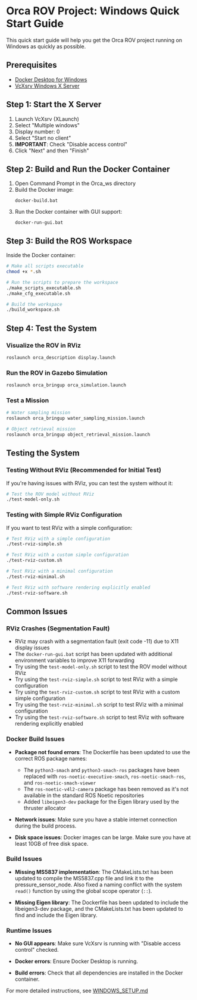 # Orca ROV Project: Windows Quick Start Guide

This quick start guide will help you get the Orca ROV project running on Windows as quickly as possible.

## Prerequisites

- [Docker Desktop for Windows](https://www.docker.com/products/docker-desktop)
- [VcXsrv Windows X Server](https://sourceforge.net/projects/vcxsrv/)

## Step 1: Start the X Server

1. Launch VcXsrv (XLaunch)
2. Select "Multiple windows"
3. Display number: 0
4. Select "Start no client"
5. **IMPORTANT**: Check "Disable access control"
6. Click "Next" and then "Finish"

## Step 2: Build and Run the Docker Container

1. Open Command Prompt in the Orca_ws directory
2. Build the Docker image:
   ```
   docker-build.bat
   ```
3. Run the Docker container with GUI support:
   ```
   docker-run-gui.bat
   ```

## Step 3: Build the ROS Workspace

Inside the Docker container:
```bash
# Make all scripts executable
chmod +x *.sh

# Run the scripts to prepare the workspace
./make_scripts_executable.sh
./make_cfg_executable.sh

# Build the workspace
./build_workspace.sh
```

## Step 4: Test the System

### Visualize the ROV in RViz
```bash
roslaunch orca_description display.launch
```

### Run the ROV in Gazebo Simulation
```bash
roslaunch orca_bringup orca_simulation.launch
```

### Test a Mission
```bash
# Water sampling mission
roslaunch orca_bringup water_sampling_mission.launch

# Object retrieval mission
roslaunch orca_bringup object_retrieval_mission.launch
```

## Testing the System

### Testing Without RViz (Recommended for Initial Test)

If you're having issues with RViz, you can test the system without it:

```bash
# Test the ROV model without RViz
./test-model-only.sh
```

### Testing with Simple RViz Configuration

If you want to test RViz with a simple configuration:

```bash
# Test RViz with a simple configuration
./test-rviz-simple.sh

# Test RViz with a custom simple configuration
./test-rviz-custom.sh

# Test RViz with a minimal configuration
./test-rviz-minimal.sh

# Test RViz with software rendering explicitly enabled
./test-rviz-software.sh
```

## Common Issues

### RViz Crashes (Segmentation Fault)

- RViz may crash with a segmentation fault (exit code -11) due to X11 display issues
- The `docker-run-gui.bat` script has been updated with additional environment variables to improve X11 forwarding
- Try using the `test-model-only.sh` script to test the ROV model without RViz
- Try using the `test-rviz-simple.sh` script to test RViz with a simple configuration
- Try using the `test-rviz-custom.sh` script to test RViz with a custom simple configuration
- Try using the `test-rviz-minimal.sh` script to test RViz with a minimal configuration
- Try using the `test-rviz-software.sh` script to test RViz with software rendering explicitly enabled

### Docker Build Issues

- **Package not found errors**: The Dockerfile has been updated to use the correct ROS package names:
  - The `python3-smach` and `python3-smach-ros` packages have been replaced with `ros-noetic-executive-smach`, `ros-noetic-smach-ros`, and `ros-noetic-smach-viewer`
  - The `ros-noetic-v4l2-camera` package has been removed as it's not available in the standard ROS Noetic repositories
  - Added `libeigen3-dev` package for the Eigen library used by the thruster allocator

- **Network issues**: Make sure you have a stable internet connection during the build process.

- **Disk space issues**: Docker images can be large. Make sure you have at least 10GB of free disk space.

### Build Issues

- **Missing MS5837 implementation**: The CMakeLists.txt has been updated to compile the MS5837.cpp file and link it to the pressure_sensor_node. Also fixed a naming conflict with the system `read()` function by using the global scope operator (`::`).

- **Missing Eigen library**: The Dockerfile has been updated to include the libeigen3-dev package, and the CMakeLists.txt has been updated to find and include the Eigen library.

### Runtime Issues

- **No GUI appears**: Make sure VcXsrv is running with "Disable access control" checked.

- **Docker errors**: Ensure Docker Desktop is running.

- **Build errors**: Check that all dependencies are installed in the Docker container.

For more detailed instructions, see [WINDOWS_SETUP.md](WINDOWS_SETUP.md)
